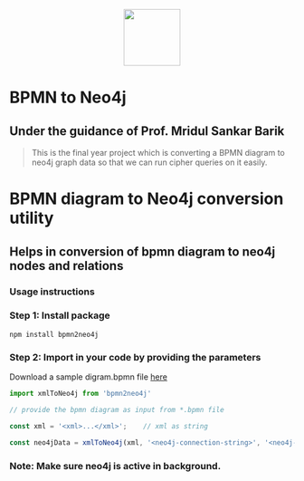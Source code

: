 <p align="center">
<img src="https://github.com/das-kushal/bpmn-to-neo4j/assets/86544278/e62cd72a-4524-4e35-a977-e657bfebd264" height=100 align="center">
</p>



# BPMN to Neo4j

## Under the guidance of Prof. Mridul Sankar Barik


> This is the final year project which is converting a BPMN diagram to neo4j graph data so that we can run cipher queries on it easily.


# BPMN diagram to Neo4j conversion utility

## Helps in conversion of bpmn diagram to neo4j nodes and relations

### Usage instructions

### Step 1: Install package

```
npm install bpmn2neo4j
```

### Step 2: Import in your code by providing the parameters

Download a sample digram.bpmn file [here](https://drive.google.com/file/d/1gJZHo6xfFgu31k6mP9AL1LOBaHknNXKf/view?usp=sharing)

```js
import xmlToNeo4j from 'bpmn2neo4j'

// provide the bpmn diagram as input from *.bpmn file

const xml = '<xml>...</xml>';    // xml as string

const neo4jData = xmlToNeo4j(xml, '<neo4j-connection-string>', '<neo4j-username>', '<neo4j-password>');
```

### Note: Make sure neo4j is active in background.
